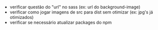 - verificar questão do "url" no sass (ex: url do background-image)
- verificar como jogar imagens de src para dist sem otimizar (ex: jpg's já otimizados)
- verificar se necessário atualizar packages do npm
